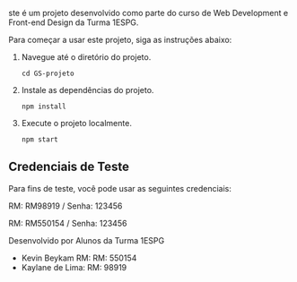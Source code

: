 ste é um projeto desenvolvido como parte do curso de Web Development e Front-end Design da Turma 1ESPG.




Para começar a usar este projeto, siga as instruções abaixo:

 
1. Navegue até o diretório do projeto.

   ```shell
   cd GS-projeto

2. Instale as dependências do projeto.

   ```shell
   npm install

3. Execute o projeto localmente.

   ```shell
   npm start
## Credenciais de Teste
Para fins de teste, você pode usar as seguintes credenciais:


RM: RM98919 /
Senha: 123456

RM: RM550154 /
Senha: 123456

Desenvolvido por Alunos da Turma 1ESPG 
- Kevin Beykam RM: RM: 550154 
- Kaylane de Lima: RM: 98919
